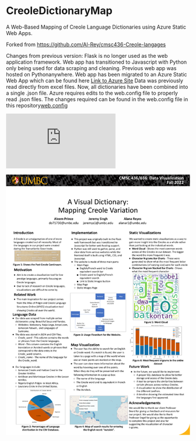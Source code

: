 # CreoleDictionaryMap
A Web-Based Mapping of Creole Language Dictionaries using Azure Static Web Apps.

Forked from https://github.com/Al-Rey/cmsc436-Creole-langages

Changes from previous version:
  Flask is no longer used as the web application framework. Web app has transitioned to Javascript with Python only being used for data scraping and cleaning.
  Previous web app was hosted on Pythonanywhere. Web app has been migrated to an Azure Static Web App which can be found here [Link to Azure Site](https://websiteepeyxeag574ao.azurewebsites.net/)
  Data was previously read directly from excel files. Now, all dictionaries have been combined into a single .json file.
    Azure requires edits to the web.config file to properly read .json files. The changes required can be found in the web.config file in this repository[web.config](https://github.com/Jeremys11/CreoleDictionaryMap/blob/main/web.config)
  

![Link to IEEE Paper](https://github.com/Jeremys11/CreoleDictionaryMap/blob/main/Creole%20Dictionay%20Map%20IEEE%20Paper.pdf)

![Poster](https://github.com/Jeremys11/CreoleDictionaryMap/blob/main/CreoleLinguisticsPoster.png?raw=true)

